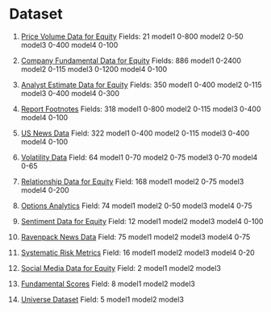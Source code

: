 # Dataset

1. [Price Volume Data for Equity](https://platform.worldquantbrain.com/data/data-sets/pv1)
Fields: 21
model1 0-800
model2 0-50
model3 0-400
model4 0-100

2. [Company Fundamental Data for Equity](https://platform.worldquantbrain.com/data/data-sets/fundamental6)
Fields: 886
model1 0-2400
model2 0-115
model3 0-1200
model4 0-100

3. [Analyst Estimate Data for Equity](https://platform.worldquantbrain.com/data/data-sets/analyst4)
Fields: 350
model1 0-400
model2 0-115
model3 0-400
model4 0-300

4. [Report Footnotes](https://platform.worldquantbrain.com/data/data-sets/fundamental2)
Fields: 318
model1 0-800
model2 0-115
model3 0-400
model4 0-100

5. [US News Data](https://platform.worldquantbrain.com/data/data-sets/news12)
Field: 322
model1 0-400
model2 0-115
model3 0-400
model4 0-100

6. [Volatility Data](https://platform.worldquantbrain.com/data/data-sets/option8)
Field: 64
model1 0-70
model2 0-75
model3 0-70
model4 0-65

7. [Relationship Data for Equity](https://platform.worldquantbrain.com/data/data-sets/pv13)
Field: 168
model1
model2 0-75
model3
model4 0-200

8. [Options Analytics](https://platform.worldquantbrain.com/data/data-sets/option9)
Field: 74
model1
model2 0-50
model3
model4 0-75

9. [Sentiment Data for Equity](https://platform.worldquantbrain.com/data/data-sets/socialmedia12)
Field: 12
model1
model2
model3
model4 0-100

10. [Ravenpack News Data](https://platform.worldquantbrain.com/data/data-sets/news18)
Field: 75
model1
model2
model3
model4 0-75

11. [Systematic Risk Metrics](https://platform.worldquantbrain.com/data/data-sets/model51)
Field: 16
model1
model2
model3
model4 0-20

12. [Social Media Data for Equity](https://platform.worldquantbrain.com/data/data-sets/socialmedia8)
Field: 2
model1
model2
model3

13. [Fundamental Scores](https://platform.worldquantbrain.com/data/data-sets/model16)
Field: 8
model1
model2
model3

14. [Universe Dataset](https://platform.worldquantbrain.com/data/data-sets/univ1)
Field: 5
model1
model2
model3

